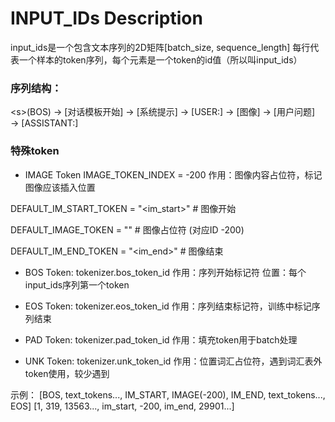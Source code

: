 # INPUT_IDs Description

input_ids是一个包含文本序列的2D矩阵[batch_size, sequence_length]
每行代表一个样本的token序列，每个元素是一个token的id值（所以叫input_ids）

### 序列结构：
\<s\>(BOS) → \[对话模板开始\] → \[系统提示\] → \[USER:\] → \[图像\] → \[用户问题\] → \[ASSISTANT:\]

### 特殊token
- IMAGE Token
IMAGE_TOKEN_INDEX = -200 
作用：图像内容占位符，标记图像应该插入位置

DEFAULT_IM_START_TOKEN = "<im_start>"    # 图像开始

DEFAULT_IMAGE_TOKEN = "<image>"          # 图像占位符 (对应ID -200)

DEFAULT_IM_END_TOKEN = "<im_end>"        # 图像结束


- BOS Token: 
tokenizer.bos_token_id 
作用：序列开始标记符
位置：每个input_ids序列第一个token
- EOS Token: 
tokenizer.eos_token_id 
作用：序列结束标记符，训练中标记序列结束

- PAD Token:
tokenizer.pad_token_id
作用：填充token用于batch处理

- UNK Token:
tokenizer.unk_token_id
作用：位置词汇占位符，遇到词汇表外token使用，较少遇到

示例：
[BOS, text_tokens..., IM_START, IMAGE(-200), IM_END, text_tokens..., EOS]
[1,   319, 13563..., im_start,    -200,     im_end,   29901...]
